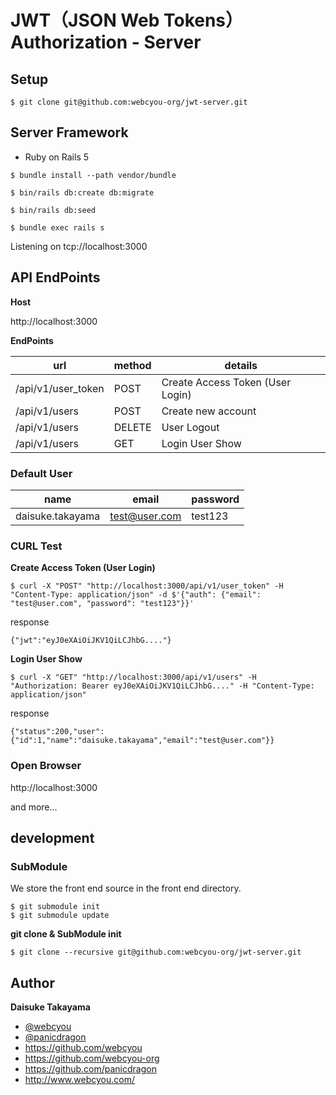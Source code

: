 # JWT（JSON Web Tokens） Authorization - Server

## Setup

```
$ git clone git@github.com:webcyou-org/jwt-server.git
```

## Server Framework

- Ruby on Rails 5

```
$ bundle install --path vendor/bundle
```

```
$ bin/rails db:create db:migrate
```

```
$ bin/rails db:seed
```

```
$ bundle exec rails s
```

Listening on tcp://localhost:3000

## API EndPoints

**Host**

http://localhost:3000

**EndPoints**

| url | method | details |
|---|---|---|
| /api/v1/user_token  | POST | Create Access Token (User Login) |
| /api/v1/users  | POST | Create new account |
| /api/v1/users | DELETE | User Logout |
| /api/v1/users | GET | Login User Show |


### Default User

| name | email | password |
|---|---|---|
| daisuke.takayama | test@user.com | test123 |
   
### CURL Test

**Create Access Token (User Login)**

```
$ curl -X "POST" "http://localhost:3000/api/v1/user_token" -H "Content-Type: application/json" -d $'{"auth": {"email": "test@user.com", "password": "test123"}}'
```

response

```
{"jwt":"eyJ0eXAiOiJKV1QiLCJhbG...."}
```

**Login User Show**


```
$ curl -X "GET" "http://localhost:3000/api/v1/users" -H "Authorization: Bearer eyJ0eXAiOiJKV1QiLCJhbG...." -H "Content-Type: application/json"
```

response

```
{"status":200,"user":{"id":1,"name":"daisuke.takayama","email":"test@user.com"}}
```

### Open Browser

http://localhost:3000


and more...

## development

### SubModule

We store the front end source in the front end directory.

```
$ git submodule init
$ git submodule update
```

**git clone & SubModule init**

```
$ git clone --recursive git@github.com:webcyou-org/jwt-server.git
```

## Author

**Daisuke Takayama**
* [@webcyou](https://twitter.com/webcyou)
* [@panicdragon](https://twitter.com/panicdragon)
* <https://github.com/webcyou>
* <https://github.com/webcyou-org>
* <https://github.com/panicdragon>
* <http://www.webcyou.com/>
